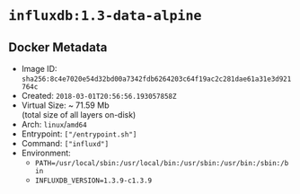 # `influxdb:1.3-data-alpine`

## Docker Metadata

- Image ID: `sha256:8c4e7020e54d32bd00a7342fdb6264203c64f19ac2c281dae61a31e3d921764c`
- Created: `2018-03-01T20:56:56.193057858Z`
- Virtual Size: ~ 71.59 Mb  
  (total size of all layers on-disk)
- Arch: `linux`/`amd64`
- Entrypoint: `["/entrypoint.sh"]`
- Command: `["influxd"]`
- Environment:
  - `PATH=/usr/local/sbin:/usr/local/bin:/usr/sbin:/usr/bin:/sbin:/bin`
  - `INFLUXDB_VERSION=1.3.9-c1.3.9`
